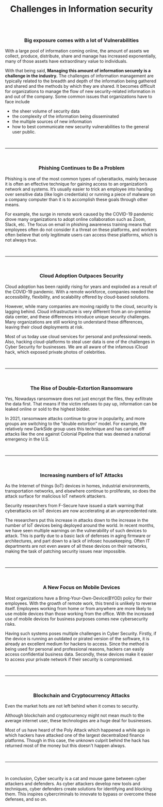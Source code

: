 <b><h1 align ="center">Challenges in Information security</h1></b>

<br>
<br>

<b><h3 align ="center">Big exposure comes with a lot of Vulnerabilities</h3></b>

With a large pool of information coming online, the amount of assets we collect, produce, distribute, share and manage has increased exponentially, many of those assets have extraordinary value to individuals.

With that being said,<b> Managing this amount of information securely is a challenge in the industry.</b> The challenges of information management are typically related to the breadth and depth of the information being gathered and shared and the methods by which they are shared. It becomes difficult for organizations to manage the flow of new security-related information in and out of the company. Some common issues that organizations have to face include

*  the sheer volume of security data
*  the complexity of the information being disseminated
*  the multiple sources of new information
*  how to best communicate new security vulnerabilities to the general user public.

<br>
<hr>
<br>
<b><h3 align ="center">Phishing Continues to Be a Problem</h3></b>

Phishing is one of the most common types of cyberattacks, mainly because it is often an effective technique for gaining access to an organization’s network and systems. It’s usually easier to trick an employee into handing over sensitive data (like login credentials) or running a piece of malware on a company computer than it is to accomplish these goals through other means.

For example, the surge in remote work caused by the COVID-19 pandemic drove many organizations to adopt online collaboration such as Zoom, Slack, etc. The focus on email in phishing awareness training means that employees often do not consider it a threat on these platforms, and workers often believe that only legitimate users can access these platforms, which is not always true.

<br>
<hr>
<br>

<b><h3 align ="center">Cloud Adoption Outpaces Security</h3></b>

Cloud adoption has been rapidly rising for years and exploded as a result of the COVID-19 pandemic. With a remote workforce, companies needed the accessibility, flexibility, and scalability offered by cloud-based solutions.

However, while many companies are moving rapidly to the cloud, security is lagging behind. Cloud infrastructure is very different from an on-premise data center, and these differences introduce unique security challenges. Many organizations are still working to understand these differences, leaving their cloud deployments at risk.

Most of us today use cloud services for personal and professional needs. Also, hacking cloud-platforms to steal user data is one of the challenges in Cyber Security for businesses. We are all aware of the infamous iCloud hack, which exposed private photos of celebrities.

<br>
<hr>
<br>

<b><h3 align ="center">The Rise of Double-Extortion Ransomware</h3></b>

Yes, Nowadays ransomware does not just encrypt the files, they exfiltrate the data first. That means if the victim refuses to pay up, information can be leaked online or sold to the highest bidder.

In 2021, ransomware attacks continue to grow in popularity, and more groups are switching to the “double extortion” model. For example, the relatively new DarkSide group uses this technique and has carried off attacks like the one against Colonial Pipeline that was deemed a national emergency in the U.S.

<br>
<hr>
<br>

<b><h3 align ="center">Increasing numbers of IoT Attacks </h3></b>

As the Internet of things (IoT) devices in homes, industrial environments, transportation networks, and elsewhere continue to proliferate, so does the attack surface for malicious IoT network attackers.

Security researchers from F-Secure have issued a stark warning that cyberattacks on IoT devices are now accelerating at an unprecedented rate.

The researchers put this increase in attacks down to the increase in the number of IoT devices being deployed around the world. In recent months, we have seen multiple warnings on the vulnerability of such devices to attack. This is partly due to a basic lack of defenses in aging firmware or architectures, and part down to a lack of infosec housekeeping. Often IT departments are not even aware of all these devices on their networks, making the task of patching security issues near impossible.

<br>
<hr>
<br>

<b><h3 align ="center">A New Focus on Mobile Devices </h3></b>

Most organizations have a Bring-Your-Own-Device(BYOD) policy for their employees. With the growth of remote work, this trend is unlikely to reverse itself. Employees working from home or from anywhere are more likely to use mobile devices than those working from the office. With the increased use of mobile devices for business purposes comes new cybersecurity risks.

Having such systems poses multiple challenges in Cyber Security. Firstly, if the device is running an outdated or pirated version of the software, it is already an excellent medium for hackers to access. Since the method is being used for personal and professional reasons, hackers can easily access confidential business data. Secondly, these devices make it easier to access your private network if their security is compromised.

<br>
<hr>
<br>
<b><h3 align ="center">Blockchain and Cryptocurrency Attacks</h3></b>

Even the market hots are not left behind when it comes to security.

Although blockchain and cryptocurrency might not mean much to the average internet user, these technologies are a huge deal for businesses.

Most of us have heard of the Poly Attack which happened a while ago in which hackers have attacked one of the largest decentralized finance platforms. Though in this case, the unknown culprit behind the hack has returned most of the money but this doesn't happen always.

<br>
<hr>


<br>

In conclusion, Cyber security is a cat and mouse game between cyber attackers and defenders. As cyber attackers develop new tools and techniques, cyber defenders create solutions for identifying and blocking them. This inspires cybercriminals to innovate to bypass or overcome these defenses, and so on.
